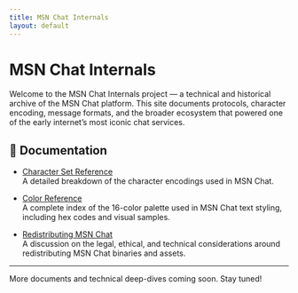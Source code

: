 ```yaml
---
title: MSN Chat Internals
layout: default
---
```


# MSN Chat Internals

Welcome to the MSN Chat Internals project — a technical and historical archive of the MSN Chat platform. This site documents protocols, character encoding, message formats, and the broader ecosystem that powered one of the early internet’s most iconic chat services.

## 📄 Documentation

- [Character Set Reference](charset-reference.md)  
  A detailed breakdown of the character encodings used in MSN Chat.

- [Color Reference](color-reference.md)  
  A complete index of the 16-color palette used in MSN Chat text styling, including hex codes and visual samples.

- [Redistributing MSN Chat](redistributing-msnchat.md)  
  A discussion on the legal, ethical, and technical considerations around redistributing MSN Chat binaries and assets.

---

More documents and technical deep-dives coming soon. Stay tuned!